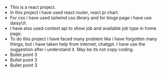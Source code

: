 - This is a react project.
- In this project i have used react router, react pi chart.
- For css i have used tailwind css library and for blogs page i have use daisyUI.
- I have also used context api to show job and available job type in home page.
- To do this project i have faced many problem like i have forgotten many things, but i have taken help from internet, chatgpt. I have use the suggestion after i understand it. May be its not copy coding.
- Bullet point 3
- Bullet point 3
- Bullet point 3
